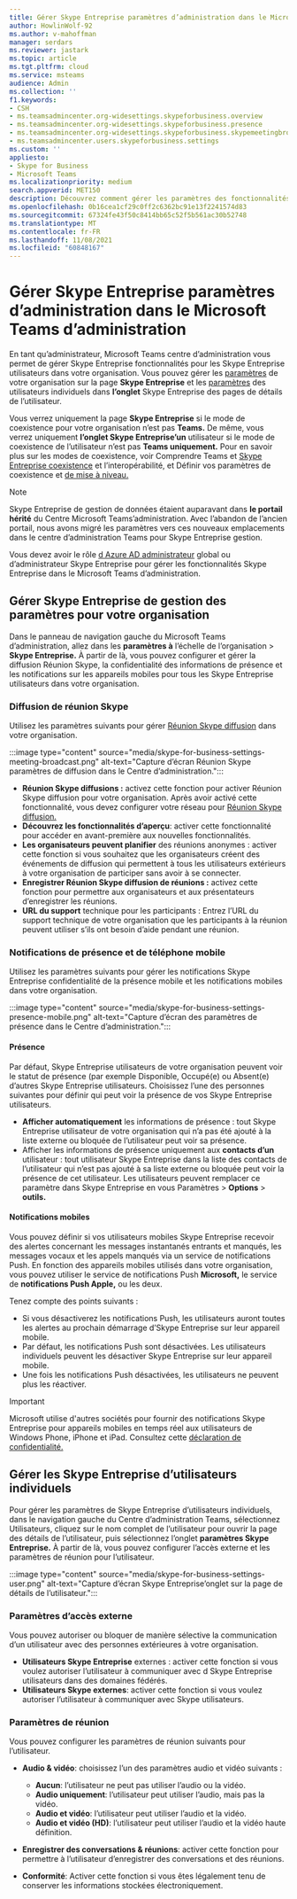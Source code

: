```yaml
---
title: Gérer Skype Entreprise paramètres d’administration dans le Microsoft Teams d’administration
author: HowlinWolf-92
ms.author: v-mahoffman
manager: serdars
ms.reviewer: jastark
ms.topic: article
ms.tgt.pltfrm: cloud
ms.service: msteams
audience: Admin
ms.collection: ''
f1.keywords:
- CSH
- ms.teamsadmincenter.org-widesettings.skypeforbusiness.overview
- ms.teamsadmincenter.org-widesettings.skypeforbusiness.presence
- ms.teamsadmincenter.org-widesettings.skypeforbusiness.skypemeetingbroadcast
- ms.teamsadmincenter.users.skypeforbusiness.settings
ms.custom: ''
appliesto:
- Skype for Business
- Microsoft Teams
ms.localizationpriority: medium
search.appverid: MET150
description: Découvrez comment gérer les paramètres des fonctionnalités Skype Entreprise dans le Centre Microsoft Teams’administration.
ms.openlocfilehash: 0b16cea1cf29c0ff2c6362bc91e13f2241574d83
ms.sourcegitcommit: 67324fe43f50c8414bb65c52f5b561ac30b52748
ms.translationtype: MT
ms.contentlocale: fr-FR
ms.lasthandoff: 11/08/2021
ms.locfileid: "60848167"
---
```

# <a name="manage-skype-for-business-settings-in-the-microsoft-teams-admin-center"></a>Gérer Skype Entreprise paramètres d’administration dans le Microsoft Teams d’administration

<!-- Bookmark used by Context Sensitive Help (CSH). Do not delete. -->
<a name="sfb-settings"> </a>
<!-- Do not remove the bookmark link above. -->

En tant qu’administrateur, Microsoft Teams centre d’administration vous permet de gérer Skype Entreprise fonctionnalités pour les Skype Entreprise utilisateurs dans votre organisation. Vous pouvez gérer les [paramètres](#manage-skype-for-business-settings-for-your-organization) de votre organisation sur la page **Skype Entreprise** et les [paramètres](#manage-skype-for-business-settings-for-individual-users) des utilisateurs individuels dans **l’onglet** Skype Entreprise des pages de détails de l’utilisateur.

Vous verrez uniquement la page **Skype Entreprise** si le mode de coexistence pour votre organisation n’est pas **Teams.** De même, vous verrez uniquement **l’onglet Skype Entreprise’un** utilisateur si le mode de coexistence de l’utilisateur n’est pas **Teams uniquement.** Pour en savoir plus sur les modes de coexistence, voir Comprendre Teams et [Skype Entreprise coexistence](teams-and-skypeforbusiness-coexistence-and-interoperability.md) et l’interopérabilité, et Définir vos paramètres de coexistence et [de mise à niveau.](setting-your-coexistence-and-upgrade-settings.md)

> [!NOTE]
> Skype Entreprise de gestion de données étaient auparavant dans **le portail hérité** du Centre Microsoft Teams’administration. Avec l’abandon de l’ancien portail, nous avons migré les paramètres vers ces nouveaux emplacements dans le centre d’administration Teams pour Skype Entreprise gestion.

Vous devez avoir le rôle [d Azure AD administrateur](/azure/active-directory/roles/permissions-reference) global ou d’administrateur Skype Entreprise pour gérer les fonctionnalités Skype Entreprise dans le Microsoft Teams d’administration.

## <a name="manage-skype-for-business-settings-for-your-organization"></a>Gérer Skype Entreprise de gestion des paramètres pour votre organisation

Dans le panneau de navigation gauche du Microsoft Teams d’administration, allez dans les **paramètres à** l’échelle de l’organisation  >  **Skype Entreprise.** À partir de là, vous pouvez configurer et gérer la diffusion Réunion Skype, la confidentialité des informations de présence et les notifications sur les appareils mobiles pour tous les Skype Entreprise utilisateurs dans votre organisation.

### <a name="skype-meeting-broadcast"></a>Diffusion de réunion Skype

<!-- Bookmark used by Context Sensitive Help (CSH). Do not delete. -->
<a name="sfb-org-wide-broadcast"> </a>
<!-- Do not remove the bookmark link above. -->

Utilisez les paramètres suivants pour gérer [Réunion Skype diffusion](https://support.microsoft.com/office/what-is-a-skype-meeting-broadcast-c472c76b-21f1-4e4b-ab58-329a6c33757d) dans votre organisation.

:::image type="content" source="media/skype-for-business-settings-meeting-broadcast.png" alt-text="Capture d’écran Réunion Skype paramètres de diffusion dans le Centre d’administration.":::

- **Réunion Skype diffusions :** activez cette fonction pour activer Réunion Skype diffusion pour votre organisation. Après avoir activé cette fonctionnalité, vous devez configurer votre réseau pour [Réunion Skype diffusion.](/skypeforbusiness/set-up-your-network-for-skype-meeting-broadcast/set-up-your-network-for-skype-meeting-broadcast)
- **Découvrez les fonctionnalités d’aperçu**: activer cette fonctionnalité pour accéder en avant-première aux nouvelles fonctionnalités.
- **Les organisateurs peuvent planifier** des réunions anonymes : activer cette fonction si vous souhaitez que les organisateurs créent des événements de diffusion qui permettent à tous les utilisateurs extérieurs à votre organisation de participer sans avoir à se connecter. 
- **Enregistrer Réunion Skype diffusion de réunions :** activez cette fonction pour permettre aux organisateurs et aux présentateurs d’enregistrer les réunions.  
- **URL du support** technique pour les participants : Entrez l’URL du support technique de votre organisation que les participants à la réunion peuvent utiliser s’ils ont besoin d’aide pendant une réunion.

### <a name="presence-and-mobile-notifications"></a>Notifications de présence et de téléphone mobile

<!-- Bookmark used by Context Sensitive Help (CSH). Do not delete. -->
<a name="sfb-org-wide-presence-mobile"> </a>
<!-- Do not remove the bookmark link above. -->


Utilisez les paramètres suivants pour gérer les notifications Skype Entreprise confidentialité de la présence mobile et les notifications mobiles dans votre organisation.

:::image type="content" source="media/skype-for-business-settings-presence-mobile.png" alt-text="Capture d’écran des paramètres de présence dans le Centre d’administration.":::

#### <a name="presence"></a>Présence

Par défaut, Skype Entreprise utilisateurs de votre organisation peuvent voir le statut de présence (par exemple Disponible, Occupé(e) ou Absent(e) d’autres Skype Entreprise utilisateurs. Choisissez l’une des personnes suivantes pour définir qui peut voir la présence de vos Skype Entreprise utilisateurs.

- **Afficher automatiquement** les informations de présence : tout Skype Entreprise utilisateur de votre organisation qui  n’a pas été ajouté à la liste externe ou bloquée de l’utilisateur peut voir sa présence. 
- Afficher les informations de présence uniquement aux **contacts d’un** utilisateur : tout utilisateur Skype Entreprise dans  la  liste des contacts de l’utilisateur qui n’est pas ajouté à sa liste externe ou bloquée peut voir la présence de cet utilisateur. Les utilisateurs peuvent remplacer ce paramètre dans Skype Entreprise en vous Paramètres  >  **Options**  >  **outils.**

#### <a name="mobile-notifications"></a>Notifications mobiles

Vous pouvez définir si vos utilisateurs mobiles Skype Entreprise recevoir des alertes concernant les messages instantanés entrants et manqués, les messages vocaux et les appels manqués via un service de notifications Push. En fonction des appareils mobiles utilisés dans votre organisation, vous pouvez utiliser le service de notifications Push **Microsoft,** le service de **notifications Push Apple,** ou les deux.

Tenez compte des points suivants :

- Si vous désactiverez les notifications Push, les utilisateurs auront toutes les alertes au prochain démarrage d’Skype Entreprise sur leur appareil mobile.
- Par défaut, les notifications Push sont désactivées. Les utilisateurs individuels peuvent les désactiver Skype Entreprise sur leur appareil mobile.
- Une fois les notifications Push désactivées, les utilisateurs ne peuvent plus les réactiver. 

> [!IMPORTANT]
> Microsoft utilise d'autres sociétés pour fournir des notifications Skype Entreprise pour appareils mobiles en temps réel aux utilisateurs de Windows Phone, iPhone et iPad. Consultez cette [déclaration de confidentialité.](https://go.microsoft.com/fwlink/p/?linkid=247732)

## <a name="manage-skype-for-business-settings-for-individual-users"></a>Gérer les Skype Entreprise d’utilisateurs individuels

<!-- Bookmark used by Context Sensitive Help (CSH). Do not delete. -->
<a name="sfb-user-settings"> </a>
<!-- Do not remove the bookmark link above. -->

Pour gérer les paramètres de Skype Entreprise d’utilisateurs individuels, dans le navigation gauche du Centre d’administration Teams, sélectionnez Utilisateurs, cliquez sur le nom complet de l’utilisateur pour ouvrir la page des détails de l’utilisateur, puis sélectionnez l’onglet **paramètres Skype Entreprise.** À partir de là, vous pouvez configurer l’accès externe et les paramètres de réunion pour l’utilisateur.

:::image type="content" source="media/skype-for-business-settings-user.png" alt-text="Capture d’écran Skype Entreprise’onglet sur la page de détails de l’utilisateur.":::

### <a name="external-access-settings"></a>Paramètres d’accès externe

Vous pouvez autoriser ou bloquer de manière sélective la communication d’un utilisateur avec des personnes extérieures à votre organisation.

- **Utilisateurs Skype Entreprise** externes : activer cette fonction si vous voulez autoriser l’utilisateur à communiquer avec d Skype Entreprise utilisateurs dans des domaines fédérés.
- **Utilisateurs Skype externes**: activer cette fonction si vous voulez autoriser l’utilisateur à communiquer avec Skype utilisateurs. 

### <a name="meeting-settings"></a>Paramètres de réunion

Vous pouvez configurer les paramètres de réunion suivants pour l’utilisateur.

- **Audio & vidéo**: choisissez l’un des paramètres audio et vidéo suivants :

    - **Aucun**: l’utilisateur ne peut pas utiliser l’audio ou la vidéo.
    - **Audio uniquement**: l’utilisateur peut utiliser l’audio, mais pas la vidéo.
    - **Audio et vidéo**: l’utilisateur peut utiliser l’audio et la vidéo.
    - **Audio et vidéo (HD)**: l’utilisateur peut utiliser l’audio et la vidéo haute définition.
    
- **Enregistrer des conversations & réunions**: activer cette fonction pour permettre à l’utilisateur d’enregistrer des conversations et des réunions.
- **Conformité**: Activer cette fonction si vous êtes légalement tenu de conserver les informations stockées électroniquement.